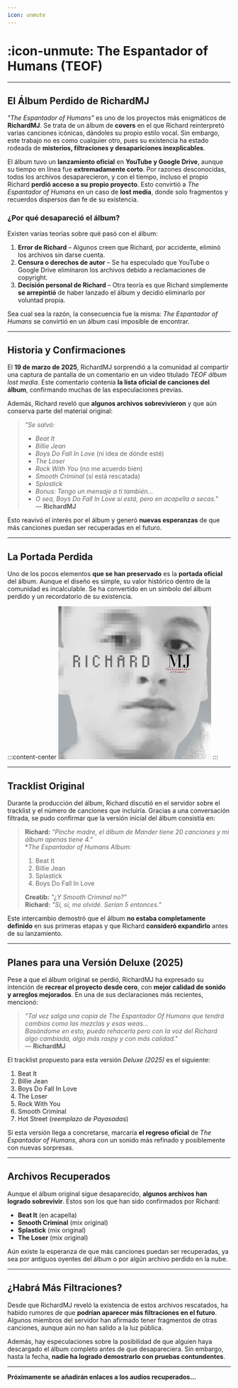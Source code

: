 ```yaml
---
icon: unmute
---
```


# :icon-unmute: The Espantador of Humans (TEOF)

***

## El Álbum Perdido de RichardMJ

*"The Espantador of Humans"* es uno de los proyectos más enigmáticos de **RichardMJ**. Se trata de un álbum de **covers** en el que Richard reinterpretó varias canciones icónicas, dándoles su propio estilo vocal. Sin embargo, este trabajo no es como cualquier otro, pues su existencia ha estado rodeada de **misterios, filtraciones y desapariciones inexplicables**.  

El álbum tuvo un **lanzamiento oficial** en **YouTube y Google Drive**, aunque su tiempo en línea fue **extremadamente corto**. Por razones desconocidas, todos los archivos desaparecieron, y con el tiempo, incluso el propio Richard **perdió acceso a su propio proyecto**. Esto convirtió a *The Espantador of Humans* en un caso de **lost media**, donde solo fragmentos y recuerdos dispersos dan fe de su existencia.  

### **¿Por qué desapareció el álbum?**  
Existen varias teorías sobre qué pasó con el álbum:  
1. **Error de Richard** – Algunos creen que Richard, por accidente, eliminó los archivos sin darse cuenta.  
2. **Censura o derechos de autor** – Se ha especulado que YouTube o Google Drive eliminaron los archivos debido a reclamaciones de copyright.  
3. **Decisión personal de Richard** – Otra teoría es que Richard simplemente **se arrepintió** de haber lanzado el álbum y decidió eliminarlo por voluntad propia.  

Sea cual sea la razón, la consecuencia fue la misma: *The Espantador of Humans* se convirtió en un álbum casi imposible de encontrar.  

***

## Historia y Confirmaciones  

El **19 de marzo de 2025**, RichardMJ sorprendió a la comunidad al compartir una captura de pantalla de un comentario en un video titulado *TEOF álbum lost media*. Este comentario contenía **la lista oficial de canciones del álbum**, confirmando muchas de las especulaciones previas.  

Además, Richard reveló que **algunos archivos sobrevivieron** y que aún conserva parte del material original:  

> *"Se salvó:*  
> - *Beat It*  
> - *Billie Jean*  
> - *Boys Do Fall In Love* (ni idea de dónde esté)  
> - *The Loser*  
> - *Rock With You* (no me acuerdo bien)  
> - *Smooth Criminal* (sí está rescatada)  
> - *Splastick*  
> - *Bonus: Tengo un mensaje a ti también...*  
> - *O sea, Boys Do Fall In Love sí está, pero en acapella a secas."*  
> — **RichardMJ**  

Esto reavivó el interés por el álbum y generó **nuevas esperanzas** de que más canciones puedan ser recuperadas en el futuro.  

***

## La Portada Perdida  

Uno de los pocos elementos **que se han preservado** es la **portada oficial** del álbum. Aunque el diseño es simple, su valor histórico dentro de la comunidad es incalculable. Se ha convertido en un símbolo del álbum perdido y un recordatorio de su existencia.  

:::content-center
<img src=".\img\teof_cover.jpg" alt="Portada de The Espantador of Humans" width="345" height="auto">
:::

***

## Tracklist Original  

Durante la producción del álbum, Richard discutió en el servidor sobre el tracklist y el número de canciones que incluiría. Gracias a una conversación filtrada, se pudo confirmar que la versión inicial del álbum consistía en:  

> **Richard:** *"Pinche madre, el álbum de Mander tiene 20 canciones y mi álbum apenas tiene 4."*  
> **The Espantador of Humans Album:*  
> 1. Beat It  
> 2. Billie Jean  
> 3. Splastick  
> 4. Boys Do Fall In Love  
>  
> **Creatib:** *"¿Y Smooth Criminal no?"*  
> **Richard:** *"Sí, sí, me olvidé. Serían 5 entonces."*  

Este intercambio demostró que el álbum **no estaba completamente definido** en sus primeras etapas y que Richard **consideró expandirlo** antes de su lanzamiento.  

***

## Planes para una Versión Deluxe (2025)  

Pese a que el álbum original se perdió, RichardMJ ha expresado su intención de **recrear el proyecto desde cero**, con **mejor calidad de sonido y arreglos mejorados**. En una de sus declaraciones más recientes, mencionó:  

> *"Tal vez salga una copia de The Espantador Of Humans que tendrá cambios como las mezclas y esas weas...  
> Basándome en esto, puedo rehacerla pero con la voz del Richard algo cambiada, algo más raspy y con más calidad."*  
> — **RichardMJ**  

El tracklist propuesto para esta versión *Deluxe (2025)* es el siguiente:  

1. Beat It  
2. Billie Jean  
3. Boys Do Fall In Love  
4. The Loser  
5. Rock With You  
6. Smooth Criminal  
7. Hot Street (*reemplazo de Payasadas*)  

Si esta versión llega a concretarse, marcaría **el regreso oficial** de *The Espantador of Humans*, ahora con un sonido más refinado y posiblemente con nuevas sorpresas.  

***

## Archivos Recuperados  

Aunque el álbum original sigue desaparecido, **algunos archivos han logrado sobrevivir**. Estos son los que han sido confirmados por Richard:  

- **Beat It** (en acapella)  
- **Smooth Criminal** (mix original)  
- **Splastick** (mix original)  
- **The Loser** (mix original)  

Aún existe la esperanza de que más canciones puedan ser recuperadas, ya sea por antiguos oyentes del álbum o por algún archivo perdido en la nube.  

***

## ¿Habrá Más Filtraciones?  

Desde que RichardMJ reveló la existencia de estos archivos rescatados, ha habido rumores de que **podrían aparecer más filtraciones en el futuro**. Algunos miembros del servidor han afirmado tener fragmentos de otras canciones, aunque aún no han salido a la luz pública.  

Además, hay especulaciones sobre la posibilidad de que alguien haya descargado el álbum completo antes de que desapareciera. Sin embargo, hasta la fecha, **nadie ha logrado demostrarlo con pruebas contundentes**.  

---

**Próximamente se añadirán enlaces a los audios recuperados...**
